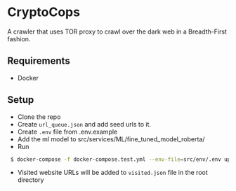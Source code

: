 # CryptoCops
A crawler that uses TOR proxy to crawl over the dark web in a Breadth-First fashion.

## Requirements
- Docker

## Setup
- Clone the repo
- Create `url_queue.json` and add seed urls to it.
- Create `.env` file from .env.example 
- Add the ml model to src/services/ML/fine_tuned_model_roberta/
- Run 
```bash
 $ docker-compose -f docker-compose.test.yml --env-file=src/env/.env up
 ```
- Visited website URLs will be added to `visited.json` file in the root directory